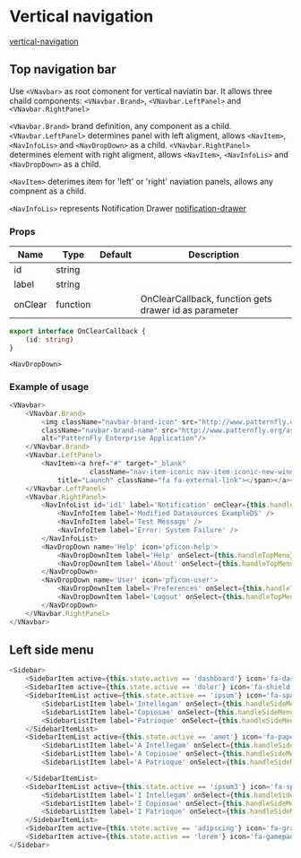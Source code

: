 # Vertical navigation
[vertical-navigation](http://www.patternfly.org/pattern-library/navigation/vertical-navigation)

## Top navigation bar
Use `<VNavbar>` as root comonent for vertical naviatin bar. It allows three chaild components: `<VNavbar.Brand>`, `<VNavbar.LeftPanel>` and `<VNavbar.RightPanel>`

`<VNavbar.Brand>` brand definition, any component as a child.
`<VNavbar.LeftPanel>` determines panel with left aligment, allows `<NavItem>`, `<NavInfoLis>` and `<NavDropDown>` as a child.
`<VNavbar.RightPanel>` determines element with right aligment, allows `<NavItem>`, `<NavInfoLis>` and `<NavDropDown>` as a child.

`<NavItem>` deterimes item for 'left' or 'right' naviation panels, allows any compnent as a child.

`<NavInfoLis>` represents Notification Drawer 
[notification-drawer](http://www.patternfly.org/pattern-library/communication/notification-drawer/#/api)

### Props

Name|Type|Default|Description
---|---|---|---
id|string|||
label|string|||
onClear|function||OnClearCallback, function gets drawer id as parameter|

```typescript
export interface OnClearCallback {
    (id: string)
}
```

`<NavDropDown>`


### Example of usage
```javascript
<VNavbar>
    <VNavbar.Brand>
        <img className="navbar-brand-icon" src="http://www.patternfly.org/assets/img/logo-alt.svg" alt=""/><img
        className="navbar-brand-name" src="http://www.patternfly.org/assets/img/brand-alt.svg"
        alt="PatternFly Enterprise Application"/>
    </VNavbar.Brand>
    <VNavbar.LeftPanel>
        <NavItem><a href="#" target="_blank"
                    className="nav-item-iconic nav-item-iconic-new-window"><span
            title="Launch" className="fa fa-external-link"></span></a></NavItem>
    </VNavbar.LeftPanel>
    <VNavbar.RightPanel>
        <NavInfoList id='id1' label='Notification' onClear={this.handleClear}>
            <NavInfoItem label='Modified Datasources ExampleDS' />
            <NavInfoItem label='Test Message' />
            <NavInfoItem label='Error: System Failure' />
        </NavInfoList>
        <NavDropDown name='Help' icon='pficon-help'>
            <NavDropDownItem label='Help' onSelect={this.handleTopMenu} payload={{command: 'help'}}/>
            <NavDropDownItem label='About' onSelect={this.handleTopMenu} payload={{command: 'about'}}/>
        </NavDropDown>
        <NavDropDown name='User' icon='pficon-user'>
            <NavDropDownItem label='Preferences' onSelect={this.handleTopMenu} payload={{command: 'preferences'}}/>
            <NavDropDownItem label='Logout' onSelect={this.handleTopMenu} payload={{command: 'logout'}}/>
        </NavDropDown>
    </VNavbar.RightPanel>
</VNavbar>
```

## Left side menu

```javascript
<Sidebar>
    <SidebarItem active={this.state.active == 'dashboard'} icon='fa-dashboard' label='Dashboard' onSelect={this.handleSideMenu} payload={{command: 'dashboard'}}/>
    <SidebarItem active={this.state.active == 'dolor'} icon='fa-shield' label='Dolor' onSelect={this.handleSideMenu} payload={{command: 'dolor'}}/>
    <SidebarItemList active={this.state.active == 'ipsum'} icon='fa-space-shuttle' label='Ipsum'>
        <SidebarListItem label='Intellegam' onSelect={this.handleSideMenu} payload={{command: 'ipsum', payload: 'Intellegam'}}/>
        <SidebarListItem label='Copiosae' onSelect={this.handleSideMenu} payload={{command: 'ipsum', payload: 'Copiosae'}}/>
        <SidebarListItem label='Patrioque' onSelect={this.handleSideMenu} payload={{command: 'ipsum', payload: 'Patrioque'}}/>
    </SidebarItemList>
    <SidebarItemList active={this.state.active == 'amet'} icon='fa-paper-plane' label='Amet'>
        <SidebarListItem label='A Intellegam' onSelect={this.handleSideMenu} payload={{command: 'amet', payload: 'A ahelp'}}/>
        <SidebarListItem label='A Copiosae' onSelect={this.handleSideMenu} payload={{command: 'amet', payload: 'A help'}}/>
        <SidebarListItem label='A Patrioque' onSelect={this.handleSideMenu} payload={{command: 'amet', payload: 'A help'}}/>

    </SidebarItemList>
    <SidebarItemList active={this.state.active == 'ipsum3'} icon='fa-space-shuttle' label='Ipsum3'>
        <SidebarListItem label='I Intellegam' onSelect={this.handleSideMenu} payload={{command: 'ipsum3', payload: 'I help'}}/>
        <SidebarListItem label='I Copiosae' onSelect={this.handleSideMenu} payload={{command: 'ipsum3', payload: 'I help'}}/>
        <SidebarListItem label='I Patrioque' onSelect={this.handleSideMenu} payload={{command: 'ipsum3', payload: 'I help'}}/>
    </SidebarItemList>
    <SidebarItem active={this.state.active == 'adipscing'} icon='fa-graduation-cap' label='Adipscing' onSelect={this.handleSideMenu} payload={{command: 'adipscing'}}/>
    <SidebarItem active={this.state.active == 'lorem'} icon='fa-gamepad' label='Lorem' onSelect={this.handleSideMenu} payload={{command: 'lorem'}}/>
</Sidebar>
```
